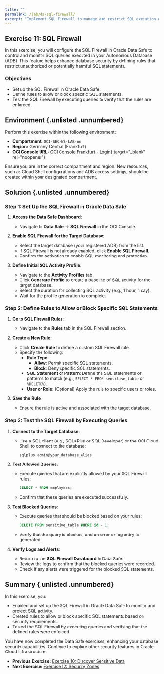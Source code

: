 ```yaml
---
title: ""
permalink: /lab/ds-sql-firewall/
excerpt: "Implement SQL Firewall to manage and restrict SQL execution within the database."
---
```

<!-- markdownlint-disable MD013 -->
<!-- markdownlint-disable MD024 -->
<!-- markdownlint-disable MD033 -->
<!-- markdownlint-disable MD041 -->

## Exercise 11: SQL Firewall

In this exercise, you will configure the SQL Firewall in Oracle Data Safe to
control and monitor SQL queries executed in your Autonomous Database (ADB). This
feature helps enhance database security by defining rules that restrict
unauthorized or potentially harmful SQL statements.

### Objectives

- Set up the SQL Firewall in Oracle Data Safe.
- Define rules to allow or block specific SQL statements.
- Test the SQL Firewall by executing queries to verify that the rules are enforced.

## Environment {.unlisted .unnumbered}

Perform this exercise within the following environment:

- **Compartment:** `OCI-SEC-WS-LAB-nn`
- **Region:** Germany Central (Frankfurt)
- **OCI Console URL:** [OCI Console Frankfurt - Login](https://console.eu-frankfurt-1.oraclecloud.com){:target="_blank" rel="noopener"}

Ensure you are in the correct compartment and region. New resources, such as
Cloud Shell configurations and ADB access settings, should be created within
your designated compartment.

## Solution {.unlisted .unnumbered}

### Step 1: Set Up the SQL Firewall in Oracle Data Safe

1. **Access the Data Safe Dashboard**:
   - Navigate to **Data Safe** → **SQL Firewall** in the OCI Console.

2. **Enable SQL Firewall for the Target Database**:
   - Select the target database (your registered ADB) from the list.
   - If SQL Firewall is not already enabled, click **Enable SQL Firewall**.
   - Confirm the activation to enable SQL monitoring and protection.

3. **Define Initial SQL Activity Profile**:
   - Navigate to the **Activity Profiles** tab.
   - Click **Generate Profile** to create a baseline of SQL activity for the target database.
   - Select the duration for collecting SQL activity (e.g., 1 hour, 1 day).
   - Wait for the profile generation to complete.

### Step 2: Define Rules to Allow or Block Specific SQL Statements

1. **Go to SQL Firewall Rules**:
   - Navigate to the **Rules** tab in the SQL Firewall section.

2. **Create a New Rule**:
   - Click **Create Rule** to define a custom SQL Firewall rule.
   - Specify the following:
     - **Rule Type**:
       - **Allow**: Permit specific SQL statements.
       - **Block**: Deny specific SQL statements.
     - **SQL Statement or Pattern**: Define the SQL statements or patterns to match (e.g., `SELECT * FROM sensitive_table` or `%DELETE%`).
     - **User or Role**: (Optional) Apply the rule to specific users or roles.

3. **Save the Rule**:
   - Ensure the rule is active and associated with the target database.

### Step 3: Test the SQL Firewall by Executing Queries

1. **Connect to the Target Database**:
   - Use a SQL client (e.g., SQL*Plus or SQL Developer) or the OCI Cloud Shell to connect to the database:

     ```bash
     sqlplus admin@your_database_alias
     ```

2. **Test Allowed Queries**:
   - Execute queries that are explicitly allowed by your SQL Firewall rules:

     ```sql
     SELECT * FROM employees;
     ```

   - Confirm that these queries are executed successfully.

3. **Test Blocked Queries**:
   - Execute queries that should be blocked based on your rules:

     ```sql
     DELETE FROM sensitive_table WHERE id = 1;
     ```

   - Verify that the query is blocked, and an error or log entry is generated.

4. **Verify Logs and Alerts**:
   - Return to the **SQL Firewall Dashboard** in Data Safe.
   - Review the logs to confirm that the blocked queries were recorded.
   - Check if any alerts were triggered for the blocked SQL statements.

## Summary {.unlisted .unnumbered}

In this exercise, you:

- Enabled and set up the SQL Firewall in Oracle Data Safe to monitor and protect SQL activity.
- Created rules to allow or block specific SQL statements based on security requirements.
- Tested the SQL Firewall by executing queries and verifying that the defined rules were enforced.

You have now completed the Data Safe exercises, enhancing your database security
capabilities. Continue to explore other security features in Oracle Cloud
Infrastructure.

<!-- For Pandoc -->
- **Previous Exercise:** [Exercise 10: Discover Sensitive Data](#exercise-10-discover-sensitive-data)
- **Next Exercise:** [Exercise 12: Security Zones](#exercise-12-create-security-zone)

<!-- For Jekyll -->
<!-- 
- **Previous Exercise:** [Exercise 10: Discover Sensitive Data](../ex03/3x10-Exercise.md)
- **Next Exercise:** [Exercise 12: Security Zones](../ex04/4x12-Exercise.md)
-->
